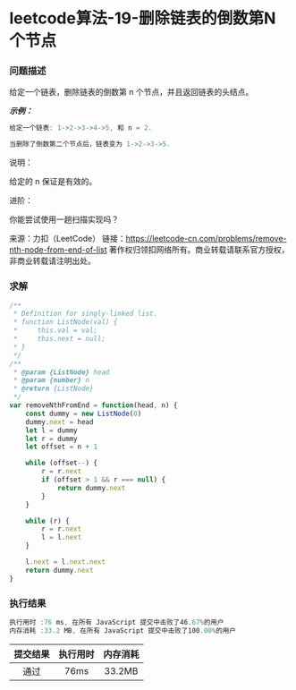 # leetcode算法-19-删除链表的倒数第N个节点

### 问题描述

给定一个链表，删除链表的倒数第 n 个节点，并且返回链表的头结点。

***示例：***

```js
给定一个链表: 1->2->3->4->5, 和 n = 2.

当删除了倒数第二个节点后，链表变为 1->2->3->5.
```
说明：

给定的 n 保证是有效的。

进阶：

你能尝试使用一趟扫描实现吗？

来源：力扣（LeetCode）
链接：https://leetcode-cn.com/problems/remove-nth-node-from-end-of-list
著作权归领扣网络所有。商业转载请联系官方授权，非商业转载请注明出处。

### 求解

```js
/**
 * Definition for singly-linked list.
 * function ListNode(val) {
 *     this.val = val;
 *     this.next = null;
 * }
 */
/**
 * @param {ListNode} head
 * @param {number} n
 * @return {ListNode}
 */
var removeNthFromEnd = function(head, n) {
    const dummy = new ListNode(0)
    dummy.next = head
    let l = dummy
    let r = dummy
    let offset = n + 1

    while (offset--) {
        r = r.next
        if (offset > 1 && r === null) {
            return dummy.next
        }
    }

    while (r) {
        r = r.next
        l = l.next
    }

    l.next = l.next.next
    return dummy.next
}
```

### 执行结果

```js
执行用时 :76 ms, 在所有 JavaScript 提交中击败了46.67%的用户
内存消耗 :33.2 MB, 在所有 JavaScript 提交中击败了100.00%的用户
```

| 提交结果 | 执行用时 | 内存消耗 |
|:------:|:------:|:-------:|
|   通过  | 76ms  |  33.2MB |
